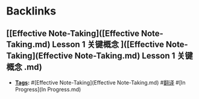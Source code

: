 
# Backlinks
## [[Effective Note-Taking]([Effective Note-Taking.md) Lesson 1 关键概念 ]([Effective Note-Taking](Effective Note-Taking.md) Lesson 1 关键概念 .md)
- **[Tags](Tags.md):** #[Effective Note-Taking](Effective Note-Taking.md) #[翻译](翻译.md) #[In Progress](In Progress.md)

